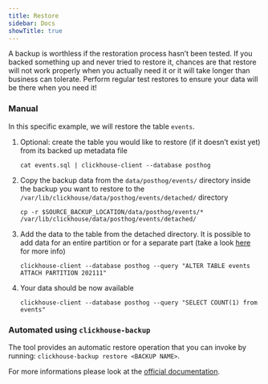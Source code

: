 ```yaml
---
title: Restore
sidebar: Docs
showTitle: true
---
```


A backup is worthless if the restoration process hasn’t been tested. If you backed something up and never tried to restore it, chances are that restore will not work properly when you actually need it or it will take longer than business can tolerate. Perform regular test restores to ensure your data will be there when you need it!

### Manual
In this specific example, we will restore the table `events`.

1. Optional: create the table you would like to restore (if it doesn’t exist yet) from its backed up metadata file
    ```shell
    cat events.sql | clickhouse-client --database posthog
    ```

1. Copy the backup data from the `data/posthog/events/` directory inside the backup you want to restore to the `/var/lib/clickhouse/data/posthog/events/detached/` directory
    ```shell
    cp -r $SOURCE_BACKUP_LOCATION/data/posthog/events/* /var/lib/clickhouse/data/posthog/events/detached/
    ```

1. Add the data to the table from the detached directory. It is possible to add data for an entire partition or for a separate part (take a look [here](https://clickhouse.com/docs/en/sql-reference/statements/alter/partition/#alter-how-to-specify-part-expr) for more info)
    ```shell
    clickhouse-client --database posthog --query "ALTER TABLE events ATTACH PARTITION 202111"
    ```

1. Your data should be now available
    ```shell
    clickhouse-client --database posthog --query "SELECT COUNT(1) from events"
    ````

### Automated using `clickhouse-backup`
The tool provides an automatic restore operation that you can invoke by running: `clickhouse-backup restore <BACKUP NAME>`.

For more informations please look at the [official documentation](https://github.com/AlexAkulov/clickhouse-backup).
